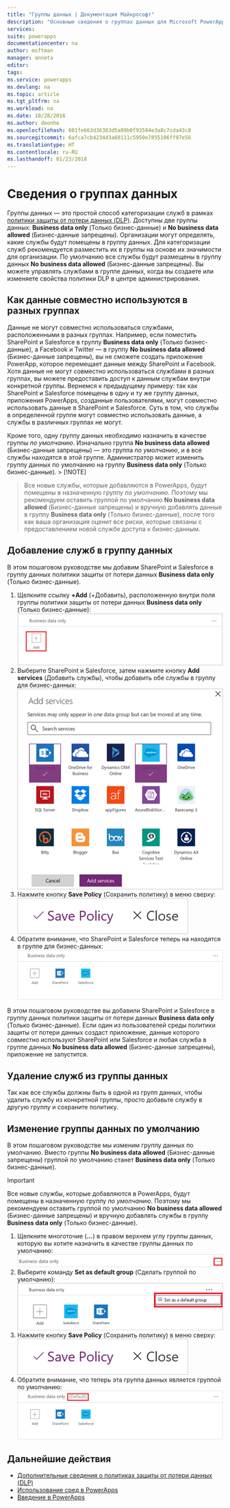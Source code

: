 ```yaml
---
title: "Группы данных | Документация Майкрософт"
description: "Основные сведения о группах данных для Microsoft PowerApps."
services: 
suite: powerapps
documentationcenter: na
author: msftman
manager: anneta
editor: 
tags: 
ms.service: powerapps
ms.devlang: na
ms.topic: article
ms.tgt_pltfrm: na
ms.workload: na
ms.date: 10/28/2016
ms.author: deonhe
ms.openlocfilehash: 601fe663d36383d5a89b0f93584e3a8c7cda43c8
ms.sourcegitcommit: 6afca7cb4234d3a60111c5950e7855106ff97e56
ms.translationtype: HT
ms.contentlocale: ru-RU
ms.lasthandoff: 01/23/2018
---
```

# <a name="learn-all-about-data-groups"></a>Сведения о группах данных

Группы данных — это простой способ категоризации служб в рамках [политики защиты от потери данных (DLP)](prevent-data-loss.md). Доступны две группы данных: **Business data only** (Только бизнес-данные) и **No business data allowed** (Бизнес-данные запрещены). Организации могут определять, какие службы будут помещены в группу данных. Для категоризации служб рекомендуется разместить их в группы на основе их значимости для организации. По умолчанию все службы будут размещены в группу данных **No business data allowed** (Бизнес-данные запрещены). Вы можете управлять службами в группе данных, когда вы создаете или изменяете свойства политики DLP в центре администрирования.

## <a name="how-data-is-shared-between-data-groups"></a>Как данные совместно используются в разных группах
Данные не могут совместно использоваться службами, расположенными в разных группах. Например, если поместить SharePoint и Salesforce в группу **Business data only** (Только бизнес-данные), а Facebook и Twitter — в группу **No business data allowed** (Бизнес-данные запрещены), вы не сможете создать приложение PowerApp, которое перемещает данные между SharePoint и Facebook. Хотя данные не могут совместно использоваться службами в разных группах, вы можете предоставить доступ к данным службам внутри конкретной группы. Вернемся к предыдущему примеру: так как SharePoint и Salesforce помещены в одну и ту же группу данных, приложения PowerApps, созданные пользователями, могут совместно использовать данные в SharePoint и Salesforce. Суть в том, что службы в определенной группе могут совместно использовать данные, а службы в различных группах не могут.

Кроме того, одну группу данных необходимо назначить в качестве группы *по умолчанию*. Изначально группа **No business data allowed** (Бизнес-данные запрещены) — это группа *по умолчанию*, и в все службы находятся в этой группе. Администратор может изменить группу данных по умолчанию на группу **Business data only** (Только бизнес-данные). > [!NOTE]
> Все новые службы, которые добавляются в PowerApps, будут помещены в назначенную группу *по умолчанию*. Поэтому мы рекомендуем оставить группой по умолчанию **No business data allowed** (Бизнес-данные запрещены) и вручную добавлять данные в группу **Business data only** (Только бизнес-данные), после того как ваша организация оценит все риски, которые связаны с предоставлением новой службе доступа к бизнес-данным.

## <a name="add-services-to-a-data-group"></a>Добавление служб в группу данных
В этом пошаговом руководстве мы добавим SharePoint и Salesforce в группу данных политики защиты от потери данных **Business data only** (Только бизнес-данные).

1. Щелкните ссылку **+Add** (+Добавить), расположенную внутри поля группы политики защиты от потери данных **Business data only** (Только бизнес-данные):    
   ![Изображение ссылки добавления](./media/introduction-to-data-groups/add-to-data-group-1.png)  
2. Выберите SharePoint и Salesforce, затем нажмите кнопку **Add services** (Добавить службы), чтобы добавить обе службы в группу для бизнес-данных:    
   ![Изображение кнопки добавления служб](./media/introduction-to-data-groups/add-to-data-group-2.png)  
3. Нажмите кнопку **Save Policy** (Сохранить политику) в меню сверху:  
   ![Сохранение политики](./media/introduction-to-data-groups/add-to-data-group-4.png)
4. Обратите внимание, что SharePoint и Salesforce теперь на находятся в группе для бизнес-данных:  
   ![Обновленная группа бизнес-данных](./media/introduction-to-data-groups/add-to-data-group-3.png)   

В этом пошаговом руководстве вы добавили SharePoint и Salesforce в группу данных политики защиты от потери данных **Business data only** (Только бизнес-данные). Если один из пользователей среды политики защиты от потери данных создаст приложение, данные которого совместно используют SharePoint или Salesforce и любая служба в группе данных **No business data allowed** (Бизнес-данные запрещены), приложение не запустится.

## <a name="remove-services-from-a-data-group"></a>Удаление служб из группы данных
Так как все службы должны быть в одной из групп данных, чтобы удалить службу из конкретной группы, просто добавьте службу в другую группу и сохраните политику.  

## <a name="change-the-default-data-group"></a>Изменение группы данных по умолчанию
В этом пошаговом руководстве мы изменим группу данных по умолчанию. Вместо группы **No business data allowed** (Бизнес-данные запрещены) группой по умолчанию станет **Business data only** (Только бизнес-данные).  

> [!IMPORTANT]
> Все новые службы, которые добавляются в PowerApps, будут помещены в назначенную группу *по умолчанию*. Поэтому мы рекомендуем оставить группой по умолчанию **No business data allowed** (Бизнес-данные запрещены) и вручную добавлять службы в группу **Business data only** (Только бизнес-данные).

1. Щелкните многоточие (**...**) в правом верхнем углу группы данных, которую вы хотите назначить в качестве группы данных по умолчанию:    
   ![Изменение группы по умолчанию](./media/introduction-to-data-groups/default-data-group-0.png)  
2. Выберите команду **Set as default group** (Сделать группой по умолчанию):  
   ![Изменение группы по умолчанию](./media/introduction-to-data-groups/default-data-group-1.png)   
3. Нажмите кнопку **Save Policy** (Сохранить политику) в меню сверху:  
   ![Изменение группы по умолчанию](./media/introduction-to-data-groups/add-to-data-group-4.png)
4. Обратите внимание, что теперь эта группа данных является группой по умолчанию:  
   ![Изменение группы по умолчанию](./media/introduction-to-data-groups/default-data-group-2.png)   

## <a name="next-steps"></a>Дальнейшие действия
* [Дополнительные сведения о политиках защиты от потери данных (DLP)](prevent-data-loss.md)
* [Использование сред в PowerApps](environments-overview.md)
* [Введение в PowerApps](getting-started.md)

